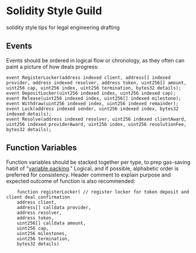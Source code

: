 # Solidity Style Guild
solidity style tips for legal engineering drafting

## Events

Events should be ordered in logical flow or chronology, as they often can paint a picture of how deals progress:

    event RegisterLocker(address indexed client, address[] indexed provider, address indexed resolver, address token, uint256[] amount, uint256 cap, uint256 index, uint256 termination, bytes32 details);	
    event DepositLocker(uint256 indexed index, uint256 indexed cap);  
    event Release(uint256 indexed index, uint256[] indexed milestone); 
    event Withdraw(uint256 indexed index, uint256 indexed remainder);
    event Lock(address indexed sender, uint256 indexed index, bytes32 indexed details);
    event Resolve(address indexed resolver, uint256 indexed clientAward, uint256 indexed providerAward, uint256 index, uint256 resolutionFee, bytes32 details);

## Function Variables

Function variables should be stacked together per type, to prep gas-saving habit of "[variable packing](https://mudit.blog/solidity-gas-optimization-tips/)." Logical, and if possible, alphabetic order is preferred for consistency. Header comment to explain purpose and expected outcome of function is also recommended:

        function registerLocker( // register locker for token deposit and client deal confirmation
        address client,
        address[] calldata provider,
        address resolver,
        address token,
        uint256[] calldata amount, 
        uint256 cap,
        uint256 milestones,
        uint256 termination,
        bytes32 details)
